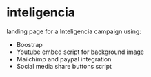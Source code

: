 # inteligencia
landing page for a Inteligencia campaign using:
  - Boostrap
  - Youtube embed script for background image
  - Mailchimp and paypal integration
  - Social media share buttons script
